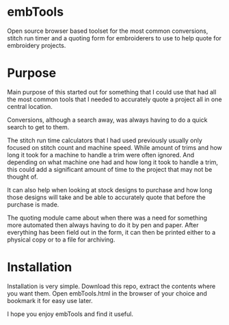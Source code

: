 # embTools

Open source browser based toolset for the most common conversions, stitch run timer and a quoting form for embroiderers to use to help quote for embroidery projects.

# Purpose

Main purpose of this started out for something that I could use that had all the most common tools that I needed to accurately quote a project all in one central location.

Conversions, although a search away, was always having to do a quick search to get to them.

The stitch run time calculators that I had used previously usually only focused on stitch count and machine speed.  While amount of trims and how long it took for a machine to handle a trim were often ignored.  And depending on what machine one had and how long it took to handle a trim, this could add a significant amount of time to the project that may not be thought of.

It can also help when looking at stock designs to purchase and how long those designs will take and be able to accurately quote that before the purchase is made.

The quoting module came about when there was a need for something more automated then always having to do it by pen and paper.  After everything has been field out in the form, it can then be printed either to a physical copy or to a file for archiving.

# Installation

Installation is very simple.  Download this repo, extract the contents where you want them.  Open embTools.html in the browser of your choice and bookmark it for easy use later.

I hope you enjoy embTools and find it useful.
